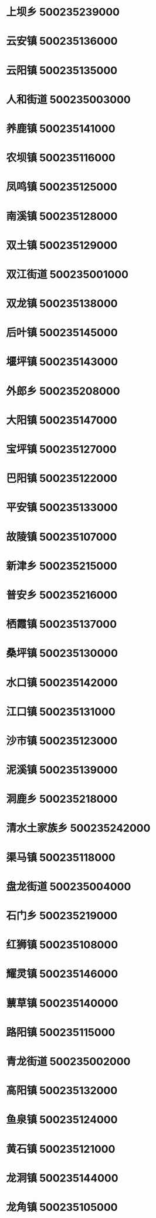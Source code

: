 # 上坝乡 500235239000
# 云安镇 500235136000
# 云阳镇 500235135000
# 人和街道 500235003000
# 养鹿镇 500235141000
# 农坝镇 500235116000
# 凤鸣镇 500235125000
# 南溪镇 500235128000
# 双土镇 500235129000
# 双江街道 500235001000
# 双龙镇 500235138000
# 后叶镇 500235145000
# 堰坪镇 500235143000
# 外郎乡 500235208000
# 大阳镇 500235147000
# 宝坪镇 500235127000
# 巴阳镇 500235122000
# 平安镇 500235133000
# 故陵镇 500235107000
# 新津乡 500235215000
# 普安乡 500235216000
# 栖霞镇 500235137000
# 桑坪镇 500235130000
# 水口镇 500235142000
# 江口镇 500235131000
# 沙市镇 500235123000
# 泥溪镇 500235139000
# 洞鹿乡 500235218000
# 清水土家族乡 500235242000
# 渠马镇 500235118000
# 盘龙街道 500235004000
# 石门乡 500235219000
# 红狮镇 500235108000
# 耀灵镇 500235146000
# 蔈草镇 500235140000
# 路阳镇 500235115000
# 青龙街道 500235002000
# 高阳镇 500235132000
# 鱼泉镇 500235124000
# 黄石镇 500235121000
# 龙洞镇 500235144000
# 龙角镇 500235105000
